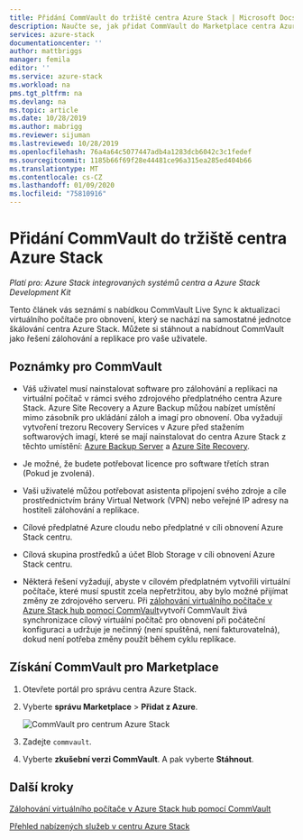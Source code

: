 ```yaml
---
title: Přidání CommVault do tržiště centra Azure Stack | Microsoft Docs
description: Naučte se, jak přidat CommVault do Marketplace centra Azure Stack.
services: azure-stack
documentationcenter: ''
author: mattbriggs
manager: femila
editor: ''
ms.service: azure-stack
ms.workload: na
pms.tgt_pltfrm: na
ms.devlang: na
ms.topic: article
ms.date: 10/28/2019
ms.author: mabrigg
ms.reviewer: sijuman
ms.lastreviewed: 10/28/2019
ms.openlocfilehash: 76a4a64c5077447adb4a1283dcb6042c3c1fedef
ms.sourcegitcommit: 1185b66f69f28e44481ce96a315ea285ed404b66
ms.translationtype: MT
ms.contentlocale: cs-CZ
ms.lasthandoff: 01/09/2020
ms.locfileid: "75810916"
---
```

# <a name="add-commvault-to-the-azure-stack-hub-marketplace"></a>Přidání CommVault do tržiště centra Azure Stack

*Platí pro: Azure Stack integrovaných systémů centra a Azure Stack Development Kit*

Tento článek vás seznámí s nabídkou CommVault Live Sync k aktualizaci virtuálního počítače pro obnovení, který se nachází na samostatné jednotce škálování centra Azure Stack. Můžete si stáhnout a nabídnout CommVault jako řešení zálohování a replikace pro vaše uživatele. 

## <a name="notes-for-commvault"></a>Poznámky pro CommVault

- Váš uživatel musí nainstalovat software pro zálohování a replikaci na virtuální počítač v rámci svého zdrojového předplatného centra Azure Stack. Azure Site Recovery a Azure Backup můžou nabízet umístění mimo zásobník pro ukládání záloh a imagí pro obnovení. Oba vyžadují vytvoření trezoru Recovery Services v Azure před stažením softwarových imagí, které se mají nainstalovat do centra Azure Stack z těchto umístění: [Azure Backup Server](https://go.microsoft.com/fwLink/?LinkId=626082&clcid=0x0409) a [Azure Site Recovery](https://aka.ms/unifiedinstaller_eus).  
    
- Je možné, že budete potřebovat licence pro software třetích stran (Pokud je zvolená).
- Vaši uživatelé můžou potřebovat asistenta připojení svého zdroje a cíle prostřednictvím brány Virtual Network (VPN) nebo veřejné IP adresy na hostiteli zálohování a replikace.
- Cílové předplatné Azure cloudu nebo předplatné v cíli obnovení Azure Stack centru.
- Cílová skupina prostředků a účet Blob Storage v cíli obnovení Azure Stack centru.
- Některá řešení vyžadují, abyste v cílovém předplatném vytvořili virtuální počítače, které musí spustit zcela nepřetržitou, aby bylo možné přijímat změny ze zdrojového serveru. Při [zálohování virtuálního počítače v Azure Stack hub pomocí CommVault](../user/azure-stack-network-howto-backup-commvault.md)vytvoří CommVault živá synchronizace cílový virtuální počítač pro obnovení při počáteční konfiguraci a udržuje je nečinný (není spuštěná, není fakturovatelná), dokud není potřeba změny použít během cyklu replikace.


## <a name="get-commvault-for-your-marketplace"></a>Získání CommVault pro Marketplace

1. Otevřete portál pro správu centra Azure Stack.
2. Vyberte **správu Marketplace** > **Přidat z Azure**.

    ![CommVault pro centrum Azure Stack](./media/azure-stack-network-offer-backup-commvault/get-commvault-for-marketplace.png)

3. Zadejte `commvault`.
4. Vyberte **zkušební verzi CommVault**. A pak vyberte **Stáhnout**.


## <a name="next-steps"></a>Další kroky

[Zálohování virtuálního počítače v Azure Stack hub pomocí CommVault](../user/azure-stack-network-howto-backup-commvault.md)

[Přehled nabízených služeb v centru Azure Stack](service-plan-offer-subscription-overview.md)
